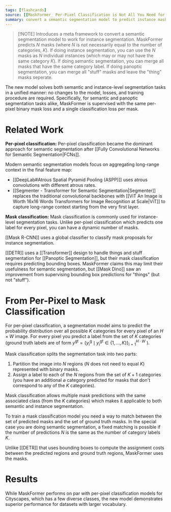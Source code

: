 ```yaml
---
tags: [flashcards]
source: [[MaskFormer_ Per-Pixel Classification is Not All You Need for Semantic Segmentation, Bowen Cheng et al., 2021.pdf]]
summary: convert a semantic segmentation model to predict instance masks.
---
```


> [!NOTE] Introduces a meta framework to convert a semantic segmentation model to work for instance segmentation.
> MaskFormer predicts $N$ masks (where $N$ is not necessarily equal to the number of categories, $K$). If doing instance segmentation, you can use the $N$ masks as $N$ individual instances (which may or may not have the same category $K$). If doing semantic segmentation, you can merge all masks that have the same category label. If doing panoptic segmentation, you can merge all "stuff" masks and leave the "thing" masks seperate.

The new model solves both semantic and instance-level segmentation tasks in a unified manner: no changes to the model, losses, and training procedure are required. Specifically, for semantic and panoptic segmentation tasks alike, MaskFormer is supervised with the same per-pixel binary mask loss and a single classification loss per mask.

# Related Work
**Per-pixel classification:**
Per-pixel classification became the dominant approach for semantic segmentation after [[Fully Convolutional Networks for Semantic Segmentation|FCNs]]. 

Modern semantic segmentation models focus on aggregating long-range context in the final feature map:
- [[DeepLab#Atrous Spatial Pyramid Pooling (ASPP)]]  uses atrous convolutions with different atrous rates.
- [[Segmenter - Transformer for Semantic Segmentation|Segmenter]] replaces the traditional convolutional backbones with [[ViT An Image is Worth 16x16 Words Transformers for Image Recognition at Scale|ViT]] to capture long-range context starting from the very first layer.

**Mask classification:**
Mask classification is commonly used for instance-level segmentation tasks. Unlike per-pixel classification which predicts one label for every pixel, you can have a dynamic number of masks.

[[Mask R-CNN]] uses a global classifier to classify mask proposals for instance segmentation.

[[DETR]] uses a [[Transformer]] design to handle things and stuff segmentation for [[Panoptic Segmentation]], but their mask classification requires predicting bounding boxes. MaskFormer claims this may limit their usefulness for semantic segmentation, but [[Mask Dino]] saw an improvement from supervising bounding box predictions for "things" (but not "stuff").

# From Per-Pixel to Mask Classification
For per-pixel classification, a segmentation model aims to predict the probability distribution over all possible $K$ categories for every pixel of an $H \times W$ image. For every pixel you predict a label from the set of $K$ categories (ground truth labels are of form $y^{\mathrm{gt}}=\left\{y_i^{\mathrm{g}} \mid y_i^{\mathrm{gt}} \in\{1, \ldots, K\}\right\}_{i=1}^{H \cdot W}$ ).

Mask classification splits the segmentation task into two parts:
1. Partition the image into $N$ regions ($N$ does not need to equal $K$) represented with binary masks.
2. Assign a label to each of the $N$ regions from the set of $K+1$ categories (you have an additional $\varnothing$ category predicted for masks that don't correspond to any of the $K$ categories).

Mask classification allows multiple mask predictions with the same associated class (from the $K$ categories) which makes it applicable to both semantic and instance segmentation.

To train a mask classification model you need a way to match between the set of predicted masks and the set of ground truth masks. In the special case you are doing semantic segmentation, a fixed matching is possible if the number of predictions $N$ is the same as the number of category labels $K$.

Unlike [[DETR]] that uses bounding boxes to compute the assignment costs between the predicted regions and ground truth regions, MaskFormer uses the masks.

# Results
While MaskFormer performs on par with per-pixel classification models for Cityscapes, which has a few diverse classes, the new model demonstrates superior performance for datasets with larger vocabulary.

